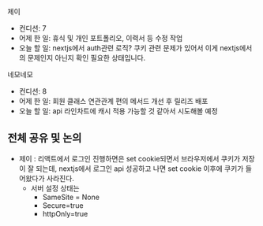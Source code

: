 
제이
- 컨디션: 7
- 어제 한 일: 휴식 및 개인 포트폴리오, 이력서 등 수정 작업
- 오늘 할 일: nextjs에서 auth관련 로직? 쿠키 관련 문제가 있어서 이게 nextjs에서의 문제인지 아닌지 확인 필요한 상태입니다.

네모네모
- 컨디션: 8
- 어제 한 일: 회원 클래스 연관관계 편의 메서드 개선 후 릴리즈 배포
- 오늘 할 일:  api 라인차트에 캐시 적용 가능할 것 같아서 시도해볼 예정

## 전체 공유 및 논의
- 제이 : 리액트에서 로그인 진행하면은 set cookie되면서 브라우저에서 쿠키가 저장이 잘 되는데, nextjs에서 로그인 api 성공하고 나면 set cookie 이후에 쿠키가 들어왔다가 사라진다.
	- 서버 설정 상태는
		- SameSite = None
		- Secure=true
		- httpOnly=true